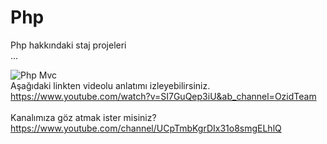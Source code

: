 # Php
Php hakkındaki staj projeleri <br>
...

![Php   Mvc](https://user-images.githubusercontent.com/87112713/127490578-1a7a3c04-a586-41b0-8494-49a4dd1ce058.png) <br>
Aşağıdaki linkten videolu anlatımı izleyebilirsiniz. <br>
https://www.youtube.com/watch?v=SI7GuQep3iU&ab_channel=OzidTeam <br><br>
Kanalımıza göz atmak ister misiniz? <br>
https://www.youtube.com/channel/UCpTmbKgrDIx31o8smgELhlQ
